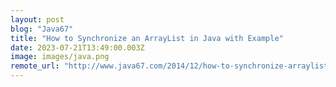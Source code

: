 ```yaml
---
layout: post
blog: "Java67"
title: "How to Synchronize an ArrayList in Java with Example"
date: 2023-07-21T13:49:00.003Z
image: images/java.png
remote_url: "http://www.java67.com/2014/12/how-to-synchronize-arraylist-in-java.html"
---
```

